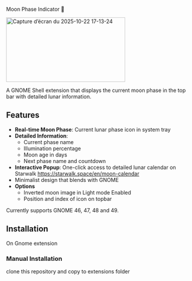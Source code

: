 Moon Phase Indicator 🌙

<img width="322" height="174" alt="Capture d’écran du 2025-10-22 17-13-24" src="https://github.com/user-attachments/assets/3082e2fb-e040-4761-b18d-18c4e9de756b" />



A GNOME Shell extension that displays the current moon phase in the top bar with detailed lunar information.

## Features

- **Real-time Moon Phase**: Current lunar phase icon in system tray
- **Detailed Information**: 
  - Current phase name
  - Illumination percentage
  - Moon age in days
  - Next phase name and countdown
- **Interactive Popup**: One-click access to detailed lunar calendar on Starwalk https://starwalk.space/en/moon-calendar
- Minimalist design that blends with GNOME
- **Options**
  - Inverted moon image in Light mode Enabled
  - Position and index of icon on topbar
    
Currently supports GNOME 46, 47, 48 and 49.


## Installation
On Gnome extension 
### Manual Installation
clone this repository and copy to extensions folder

